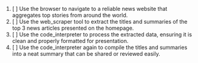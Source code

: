 1. [ ] Use the browser to navigate to a reliable news website that aggregates top stories from around the world.
2. [ ] Use the web_scraper tool to extract the titles and summaries of the top 3 news articles presented on the homepage.
3. [ ] Use the code_interpreter to process the extracted data, ensuring it is clean and properly formatted for presentation.
4. [ ] Use the code_interpreter again to compile the titles and summaries into a neat summary that can be shared or reviewed easily.